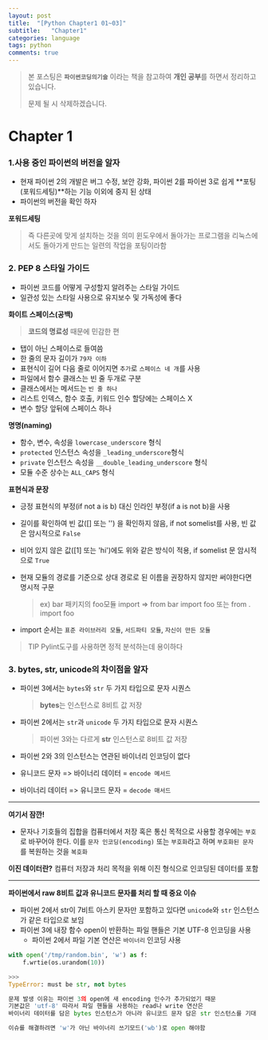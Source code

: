```yaml
---
layout: post
title:  "[Python Chapter1 01~03]"
subtitle:   "Chapter1"
categories: language
tags: python
comments: true
---
```

> 본 포스팅은 **`파이썬코딩의기술`** 이라는 책을 참고하여 **개인 공부**를 하면서 정리하고 있습니다.
>
> 문제 될 시 삭제하겠습니다.

# Chapter 1
### 1.사용 중인 파이썬의 버전을 알자
- 현재 파이썬 2의 개발은 버그 수정, 보안 강화, 파이썬 2를 파이썬 3로 쉽게 **포팅(포워드세팅)**하는 기능 이외에 중지 된 상태
- 파이썬의 버전을 확인 하자

**포워드세팅**
> 즉 다른곳에 맞게 설치하는 것을 의미
윈도우에서 돌아가는 프로그램을 리눅스에서도 돌아가게 만드는
일련의 작업을 포팅이라함

### 2. PEP 8 스타일 가이드
- 파이썬 코드를 어떻게 구성할지 알려주는 스타일 가이드
- 일관성 있는 스타일 사용으로 유지보수 및 가독성에 좋다

**화이트 스페이스(공백)**

> **코드의 명료성** 때문에 민감한 편

- 탭이 아닌 스페이스로 들여씀
- 한 줄의 문자 길이가 `79자 이하`
- 표현식이 길어 다음 줄로 이어지면 `추가`로 `스페이스 네 개`를 사용
- 파일에서 함수 클래스는 빈 줄 두개로 구분
- 클래스에서는 메서드는 `빈 줄 하나`
- 리스트 인덱스, 함수 호출, 키워드 인수 할당에는 스페이스 X
- 변수 할당 앞뒤에 스페이스 하나

**명명(naming)**

- 함수, 변수, 속성을 `lowercase_underscore` 형식
- `protected` 인스턴스 속성을 `_leading_underscore`형식
- `private` 인스턴스 속성을 `__double_leading_underscore` 형식
- 모듈 수준 상수는 `ALL_CAPS` 형식

**표현식과 문장**

- 긍정 표현식의 부정(if not a is b) 대신 인라인 부정(if a is not b)을 사용
- 길이를 확인하여 빈 값([] 또는 '') 을 확인하지 않음, if not somelist를 사용, 빈 값은 암시적으로 `False`
- 비어 있지 않은 값([1] 또는 'hi')에도 위와 같은 방식이 적용, if somelist 문 암시적으로 `True`
- 현재 모듈의 경로를 기준으로 상대 경로로 된 이름을 권장하지 않지만 써야한다면 명시적 구문

	> ex) bar 패키지의 foo모듈 import => from bar import foo 또는 from . import foo

- import 순서는 `표준 라이브러리 모듈`, `서드파티 모듈`, `자신이 만든 모듈`

> TIP Pylint도구를 사용하면 정적 분석하는데 용이하다

### 3. bytes, str, unicode의 차이점을 알자
- 파이썬 3에서는 `bytes`와 `str` 두 가지 타입으로 문자 시퀀스

	> **bytes**는 인스턴스로 8비트 값 저장
- 파이썬 2에서는 `str`과 `unicode` 두 가지 타입으로 문자 시퀀스

	> 파이썬 3와는 다르게 **str** 인스턴스로 8비트 값 저장
- 파이썬 2와 3의 인스턴스는 연관된 바이너리 인코딩이 없다
- 유니코드 문자 => 바이너리 데이터  = `encode 메서드`
- 바이너리 데이터 => 유니코드 문자 = `decode 매서드`

---
**여기서 잠깐!**

- 문자나 기호들의 집합을 컴퓨터에서 저장 혹은 통신 목적으로 사용할 경우에는 `부호`로 바꾸어야 한다.
이를 `문자 인코딩(encoding)` 또는 `부호화`라고 하며 `부호화된 문자`를 복원하는 것을 `복호화`

**이진 데이터란?**
컴퓨터 저장과 처리 목적을 위해 이진 형식으로 인코딩된 데이터를 포함

---

**파이썬에서 raw 8비트 값과 유니코드 문자를 처리 할 때 중요 이슈**

- 파이썬 2에서 str이 7비트 아스키 문자만 포함하고 있다면 `unicode`와 `str` 인스턴스가 같은 타입으로 보임
- 파이썬 3에 내장 함수 open이 반환하는 파일 핸들은 기본 UTF-8 인코딩을 사용
	- 파이썬 2에서 파일 기본 연산은 `바이너리` 인코딩 사용

```python
with open('/tmp/random.bin', 'w') as f:
	f.wrtie(os.urandom(10))

>>>
TypeError: must be str, not bytes

문제 발생 이유는 파이썬 3의 open에 새 encoding 인수가 추가되었기 때문
기본값은 'utf-8' 따라서 파일 핸들을 사용하는 read나 write 연산은
바이너리 데이터를 담은 bytes 인스턴스가 아니라 유니코드 문자 담은 str 인스턴스를 기대

이슈를 해결하려면 'w'가 아닌 바이너리 쓰기모드('wb')로 open 해야함
```
